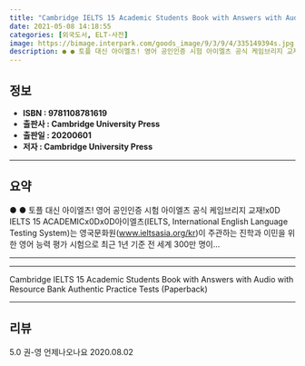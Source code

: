 ```yaml
---
title: "Cambridge IELTS 15 Academic Students Book with Answers with Audio with Resource Bank Authentic Practice Tests (Paperback)"
date: 2021-05-08 14:18:55
categories: [외국도서, ELT-사전]
image: https://bimage.interpark.com/goods_image/9/3/9/4/335149394s.jpg
description: ● ● 토플 대신 아이엘츠! 영어 공인인증 시험 아이엘츠 공식 케임브리지 교재!x0D IELTS 15 ACADEMICx0Dx0D아이엘츠(IELTS, International English Language Testing System)는 영국문화원(www.ieltsasia.org/kr)
---
```


## **정보**

- **ISBN : 9781108781619**
- **출판사 : Cambridge University Press**
- **출판일 : 20200601**
- **저자 : Cambridge University Press**

------



## **요약**

●  ●  토플 대신 아이엘츠! 영어 공인인증 시험 아이엘츠 공식 케임브리지 교재!x0D IELTS 15 ACADEMICx0Dx0D아이엘츠(IELTS, International English Language Testing System)는 영국문화원(www.ieltsasia.org/kr)이 주관하는 진학과 이민을 위한 영어 능력 평가 시험으로 최근 1년 기준 전 세계 300만 명이... 

------



------


Cambridge IELTS 15 Academic Students Book with Answers with Audio with Resource Bank Authentic Practice Tests (Paperback) 

------


## **리뷰** 

5.0 권-영 언제나오나요 2020.08.02 <br/>